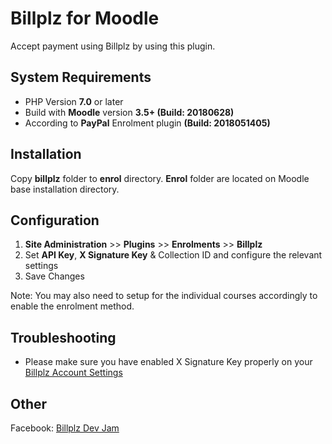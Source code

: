 # Billplz for Moodle 

Accept payment using Billplz by using this plugin.

## System Requirements
* PHP Version **7.0** or later
* Build with **Moodle** version **3.5+ (Build: 20180628)**
* According to **PayPal** Enrolment plugin **(Build: 2018051405)**

## Installation

Copy **billplz** folder to **enrol** directory. **Enrol** folder are located on Moodle base installation directory.  

## Configuration

1. **Site Administration** >> **Plugins** >> **Enrolments**  >> **Billplz**
2. Set **API Key**, **X Signature Key** & Collection ID and configure the relevant settings
3. Save Changes

Note: You may also need to setup for the individual courses accordingly to enable the enrolment method.

## Troubleshooting

* Please make sure you have enabled X Signature Key properly on your [Billplz Account Settings](https://www.billplz.com/enterprise/setting)

## Other

Facebook: [Billplz Dev Jam](https://www.facebook.com/groups/billplzdevjam/)